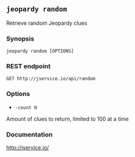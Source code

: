 ## `jeopardy random`

Retrieve random Jeopardy clues

### Synopsis

    jeopardy random [OPTIONS]

### REST endpoint

    GET http://jservice.io/api/random

### Options

* `-count N`

Amount of clues to return, limited to 100 at a time

### Documentation

http://jservice.io/
